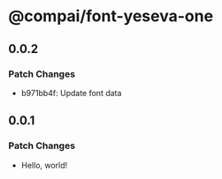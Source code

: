 # @compai/font-yeseva-one

## 0.0.2

### Patch Changes

- b971bb4f: Update font data

## 0.0.1

### Patch Changes

- Hello, world!
